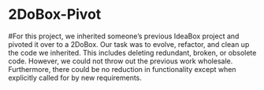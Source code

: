 # 2DoBox-Pivot
#For this project, we inherited someone’s previous IdeaBox project and pivoted it over to a 2DoBox. Our task was to evolve, refactor, and clean up the code we inherited. This includes deleting redundant, broken, or obsolete code. However, we could not throw out the previous work wholesale.
Furthermore, there could be no reduction in functionality except when explicitly called for by new requirements.
